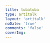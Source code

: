 ```yaml
---
title: tubatuba
type: artitalk
layout: 'artitalk'
noDate: 'true'
comments: 'false'
coverImg: 
---
```


<head>
  <script src="https://libs.baidu.com/jquery/2.0.0/jquery.min.js"></script>
</head>
  <body>
	 <script type="text/javascript" src="https://unpkg.com/artitalk"></script>
		<div id="artitalk_main"></div>
			  		<script>
					new Artitalk({
					appId:  'rjrwUkBe3PSg3IenWp8yViyx-MdYXbMMI',
					appKey: 'QSPYXHORLf4dD58wweg27EEL',
					pageSize: '5',//每页显示说说的数量
					shuoPla: '只有鲸鱼才能tubatuba~',
					avatarPla: 'abaaba',
					motion: 1,
					color1: '',
					color2: '',
					color3: '',
					atEmoji: {
					},
				})
			  </script>
			  <div id="artitalk_main"></div>
              <script type="text/javascript" src="https://unpkg.com/artitalk"></script>
 </body>